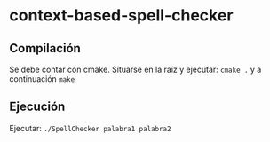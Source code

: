 # context-based-spell-checker

## Compilación

Se debe contar con cmake. 
Situarse en la raíz y ejecutar:
`cmake .` y a continuación `make`

## Ejecución

Ejecutar:
`./SpellChecker palabra1 palabra2`

